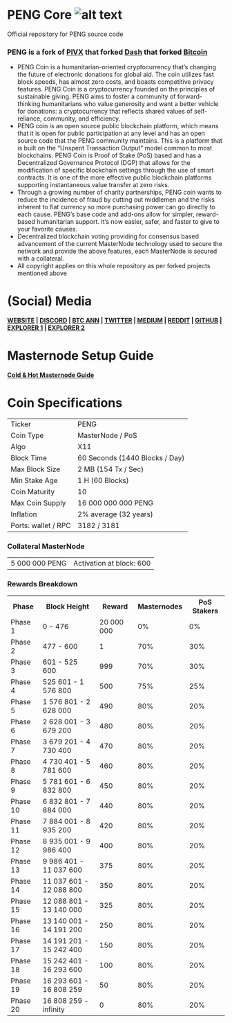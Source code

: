 # PENG Core ![alt text](https://github.com/coinpeng/pengcore/blob/master/share/pixmaps/bitcoin16.png)
Official repository for PENG source code

### PENG is a fork of [PIVX](https://github.com/PIVX-Project/PIVX) that forked [Dash](https://github.com/dashpay/dash) that forked [Bitcoin](https://github.com/bitcoin/bitcoinp)

- PENG Coin is a humanitarian-oriented cryptocurrency that’s changing the future of electronic donations for global aid. The coin utilizes fast block speeds, has almost zero costs, and boasts competitive privacy features. PENG Coin is a cryptocurrency founded on the principles of sustainable giving. PENG aims to foster a community of forward-thinking humanitarians who value generosity and want a better vehicle for donations: a cryptocurrency that reflects shared values of self-reliance, community, and efficiency.
- PENG coin is an open source public blockchain platform, which means that it is open for public participation at any level and has an open source code that the PENG community maintains. This is a platform that is built on the “Unspent Transaction Output” model common to most blockchains. PENG Coin is Proof of Stake (PoS) based and has a Decentralized Governance Protocol (DGP) that allows for the modification of specific blockchain settings through the use of smart contracts. It is one of the more effective public blockchain platforms supporting instantaneous value transfer at zero risks.
- Through a growing number of charity partnerships, PENG coin wants to reduce the incidence of fraud by cutting out middlemen and the risks inherent to fiat currency so more purchasing power can go directly to each cause. PENG’s base code and add-ons allow for simpler, reward-based humanitarian support. It’s now easier, safer, and faster to give to your favorite causes.
- Decentralized blockchain voting providing for consensus based advancement of the current MasterNode technology used to secure the network and provide the above features, each MasterNode is secured with a collateral.
- All copyright applies on this whole repository as per forked projects mentioned above

# (Social) Media
**[WEBSITE](http://pengcoin.io/) | [DISCORD](https://discord.gg/6gNnUMt/) | [BTC ANN](https://bitcointalk.org/index.php?topic=4726150.0/) | [TWITTER](https://twitter.com/coin_peng/) | [MEDIUM](https://medium.com/@pengcoin/) | [REDDIT](https://www.reddit.com/r/PenguinCoinPENG/) | [GITHUB](https://github.com/coinpeng/pengcore/) | [EXPLORER 1](http://149.28.12.158:88/) | [EXPLORER 2](https://coinexplorer.net/PENG/)**

# Masternode Setup Guide  
**[Cold & Hot Masternode Guide](https://pengcoin.io/masternode-setup-guide/)**

# Coin Specifications
<table>
<tr><td>Ticker</td><td>PENG</td></tr>
<tr><td>Coin Type</td><td>MasterNode / PoS</td></tr>
<tr><td>Algo</td><td>X11</td></tr>
<tr><td>Block Time</td><td>60 Seconds (1440 Blocks / Day)</td></tr>
<tr><td>Max Block Size</td><td>2 MB (154 Tx / Sec)</td></tr>
<tr><td>Min Stake Age</td><td>1 H (60 Blocks)</td></tr>
<tr><td>Coin Maturity</td><td>10</td></tr>
<tr><td>Max Coin Supply</td><td>16 000 000 000 PENG</td></tr>
<tr><td>Inflation</td><td>2% average (32 years)</td></tr>
<tr><td>Ports: wallet / RPC</td><td>3182 / 3181</td></tr>
</table>

### Collateral MasterNode
<table>
<tr><td>5 000 000 PENG</td><td>Activation at block: 600</td></tr>
</table>

### Rewards Breakdown
<table>
  <tr>
    <th>Phase</th>
    <th>Block Height</th>
    <th>Reward</th>
    <th>Masternodes</th>
    <th>PoS Stakers</th>
  </tr>
<tr>
    <td>Phase 1</td>
    <td>0 - 476</td>
    <td>20 000 000</td>
    <td>0%</td>
    <td>0%</td>
  </tr>
  <tr>
    <td>Phase 2</td>
    <td>477 - 600</td>
    <td>1</td>
    <td>70%</td>
    <td>30%</td>
  </tr>
  <tr>
    <td>Phase 3</td>
    <td>601 - 525 600</td>
    <td>999</td>
    <td>70%</td>
    <td>30%</td>
  </tr>
  <tr>
    <td>Phase 4</td>
    <td>525 601 - 1 576 800</td>
    <td>500</td>
    <td>75%</td>
    <td>25%</td>
  </tr>
  <tr>
    <td>Phase 5</td>
    <td>1 576 801 - 2 628 000</td>
    <td>490</td>
    <td>80%</td>
    <td>20%</td>
  </tr>
  <tr>
    <td>Phase 6</td>
    <td>2 628 001 - 3 679 200</td>
    <td>480</td>
    <td>80%</td>
    <td>20%</td>
  </tr>
  <tr>
    <td>Phase 7</td>
    <td>3 679 201 - 4 730 400</td>
    <td>470</td>
    <td>80%</td>
    <td>20%</td>
  </tr>
  <tr>
    <td>Phase 8</td>
    <td>4 730 401 - 5 781 600</td>
    <td>460</td>
    <td>80%</td>
    <td>20%</td>
  </tr>
  <tr>
    <td>Phase 9</td>
    <td>5 781 601 - 6 832 800</td>
    <td>450</td>
    <td>80%</td>
    <td>20%</td>
  </tr>
  <tr>
    <td>Phase 10</td>
    <td>6 832 801 - 7 884 000</td>
    <td>440</td>
    <td>80%</td>
    <td>20%</td>
  </tr>
  <tr>
    <td>Phase 11</td>
    <td>7 884 001 - 8 935 200</td>
    <td>420</td>
    <td>80%</td>
    <td>20%</td>
  </tr>
    <tr>
    <td>Phase 12</td>
    <td>8 935 001 - 9 986 400</td>
    <td>400</td>
    <td>80%</td>
    <td>20%</td>
  </tr>
    <tr>
    <td>Phase 13</td>
    <td>9 986 401 - 11 037 600</td>
    <td>375</td>
    <td>80%</td>
    <td>20%</td>
  </tr>
    <tr>
    <td>Phase 14</td>
    <td>11 037 601 - 12 088 800</td>
    <td>350</td>
    <td>80%</td>
    <td>20%</td>
  </tr>
    <tr>
    <td>Phase 15</td>
    <td>12 088 801 - 13 140 000</td>
    <td>325</td>
    <td>80%</td>
    <td>20%</td>
  </tr>
    <tr>
    <td>Phase 16</td>
    <td>13 140 001 - 14 191 200</td>
    <td>250</td>
    <td>80%</td>
    <td>20%</td>
  </tr>
      <tr>
    <td>Phase 17</td>
    <td>14 191 201 - 15 242 400</td>
    <td>150</td>
    <td>80%</td>
    <td>20%</td>
  </tr>
      <td>Phase 18</td>
    <td>15 242 401 - 16 293 600</td>
    <td>100</td>
    <td>80%</td>
    <td>20%</td>
  </tr>
      <td>Phase 19</td>
    <td>16 293 601 - 16 808 259</td>
    <td>50</td>
    <td>80%</td>
    <td>20%</td>
  </tr>
      <td>Phase 20</td>
    <td>16 808 259 - infinity</td>
    <td>0</td>
    <td>80%</td>
    <td>20%</td>
  </tr>
</table>
